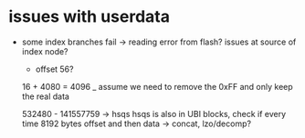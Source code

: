 # issues with userdata

- some index branches fail -> reading error from flash? issues at source of index node?
    - offset 56?

    16 + 4080 = 4096 _ assume we need to remove the 0xFF and only keep the real data

    532480 - 141557759 -> hsqs
    hsqs is also in UBI blocks, check if every time 8192 bytes offset and then data -> concat, lzo/decomp?